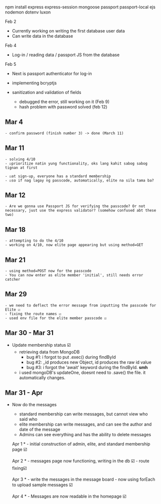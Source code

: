 npm install express express-session mongoose passport passport-local ejs nodemon dotenv luxon

Feb 2
* Currently working on writing the first database user data
* Can write data in the database

Feb 4
* Log-in / reading data / passport JS from the database


Feb 5
* Next is passport authenticator for log-in
* implementing bcryptjs

* sanitization and validation of fields
    - debugged the error, still working on it (Feb 9)
    - hash problem with password solved (feb 12)

Mar 4
- 
    - confirm password (finish number 3) -> done (March 11)

Mar 11
- 
    - solving 4/10
    - ☑️prioritize natin yung functionality, oks lang kahit sabog sabog tignan at first

    - ☑️at sign-up, everyone has a standard membership
    - ☑️so if nag lagay ng passcode, automatically, elite na sila tama ba?

Mar 12
- 
    - Are we gonna use Passport JS for verifying the passcode? Or not necessary, just use the express validator? (somehow confused abt these two)

Mar 18
-   
    - attempting to do the 4/10
    - working on 4/10, now elite page appearing but using method=GET

Mar 21
-   
    - using method=POST now for the passcode
    - You can now enter as elite member 'initial', still needs error catcher

Mar 29
-  
    - we need to deflect the error message from inputting the passcode for Elite ☑️
    - fixing the route names ☑️
    - used env file for the elite member passcode ☑️

Mar 30 - Mar 31
- 
* Update membership status ☑️
    -   retrieving data from MongoDB
        - bug #1: i forgot to put .exec() during findById
        - bug #2: _id produces new Object, id produces the raw id value
        - bug #3: i forgot the 'await' keyword during the findById. **smh**
    - i used mongoDB's updateOne, doesnt need to .save() the file. it automatically changes.

Mar 31 - Apr
- 
* Now do the messages
    - standard membership can write messages, but cannot view who said who
    - elite membership can write messages, and can see the author and date of the message
    - Admins can see everything and has the ability to delete messages
    
    Apr 1
    * 
        - initial construction of admin, elite, and standard membership page ☑️
    
    Apr 2
    * 
        - messages page now functioning, writing in the db ☑️
        - route fixing☑️

    Apr 3
    * 
        - write the messages in the message board
            - now using forEach to upload sample messages ☑️
    
    Apr 4
    * 
        - Messages are now readable in the homepage ☑️